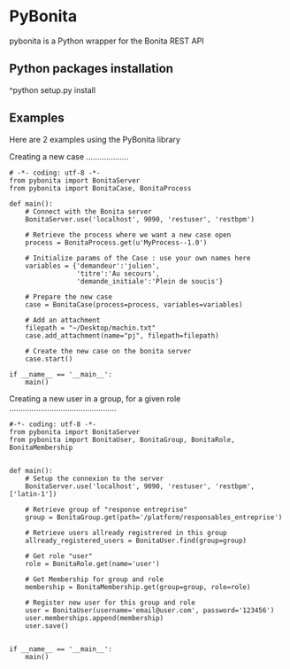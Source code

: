 PyBonita
========

pybonita is a Python wrapper for the Bonita REST API

Python packages installation
----------------------------

^python setup.py install

Examples
--------

Here are 2 examples using the PyBonita library

Creating a new case
...................

    # -*- coding: utf-8 -*-
    from pybonita import BonitaServer
    from pybonita import BonitaCase, BonitaProcess

    def main():
        # Connect with the Bonita server
        BonitaServer.use('localhost', 9090, 'restuser', 'restbpm')

        # Retrieve the process where we want a new case open
        process = BonitaProcess.get(u'MyProcess--1.0')

        # Initialize params of the Case : use your own names here
        variables = {'demandeur':'julien',
                     'titre':'Au secours',
                     'demande_initiale':'Plein de soucis'}

        # Prepare the new case
        case = BonitaCase(process=process, variables=variables)

        # Add an attachment
        filepath = "~/Desktop/machin.txt"
        case.add_attachment(name="pj", filepath=filepath)

        # Create the new case on the bonita server
        case.start()

    if __name__ == '__main__':
        main()


Creating a new user in a group, for a given role
................................................

    #-*- coding: utf-8 -*-
    from pybonita import BonitaServer
    from pybonita import BonitaUser, BonitaGroup, BonitaRole, BonitaMembership


    def main():
        # Setup the connexion to the server
        BonitaServer.use('localhost', 9090, 'restuser', 'restbpm', ['latin-1'])

        # Retrieve group of "response entreprise"
        group = BonitaGroup.get(path='/platform/responsables_entreprise')

        # Retrieve users allready registrered in this group
        allready_registered_users = BonitaUser.find(group=group)

        # Get role "user"
        role = BonitaRole.get(name='user')

        # Get Membership for group and role
        membership = BonitaMembership.get(group=group, role=role)

        # Register new user for this group and role
        user = BonitaUser(username='email@user.com', password='123456')
        user.memberships.append(membership)
        user.save()


    if __name__ == '__main__':
        main()
